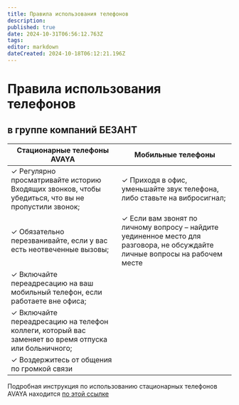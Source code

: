 ```yaml
---
title: Правила использования телефонов
description: 
published: true
date: 2024-10-31T06:56:12.763Z
tags: 
editor: markdown
dateCreated: 2024-10-18T06:12:21.196Z
---
```


# Правила использования телефонов
## в группе компаний БЕЗАНТ

| Стационарные телефоны AVAYA | Мобильные телефоны |
| --------------------------- | ------------------ |
| ✓ Регулярно просматривайте историю Входящих звонков, чтобы убедиться, что вы не пропустили звонок; | ✓ Приходя в офис, уменьшайте звук телефона, либо ставьте на вибросигнал; |
| ✓ Обязательно перезванивайте, если у вас есть неотвеченные вызовы; | ✓ Если вам звонят по личному вопросу – найдите уединенное место для разговора, не обсуждайте личные вопросы на рабочем месте |
| ✓ Включайте переадресацию на ваш мобильный телефон, если работаете вне офиса; | |
| ✓ Включайте переадресацию на телефон коллеги, который вас заменяет во время отпуска или больничного; | |
| ✓ Воздержитесь от общения по громкой связи | |

Подробная инструкция по использованию стационарных телефонов AVAYA находится [по этой ссылке](/Офис/Деловое_общение/Использование_телефонов_AVAYA)